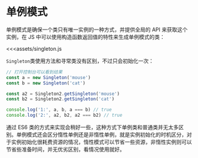 <script setup>
  import { Singleton, Singleton2 } from './assets/singleton.js'

  const a = new Singleton('mouse')
  const b = new Singleton('cat')

  const a2 = Singleton2.getSingleton('mouse')
  const b2 = Singleton2.getSingleton('cat')

  console.log('1:', a, b, a === b)
  console.log('2:', a2, b2, a2 === b2)
</script>

# 单例模式

单例模式是确保一个类只有唯一实例的一种方式，并提供全局的 API 来获取这个实例，在 JS 中可以使用构造函数返回值的特性来生成单例模式的类：

<<<assets/singleton.js

`Singleton`类使用方法和寻常类没有区别，不过只会初始化一次：

```js
// 打开控制台可以看到结果
const a = new Singleton('mouse')
const b = new Singleton('cat')

const a2 = Singleton2.getSingleton('mouse')
const b2 = Singleton2.getSingleton('cat')

console.log('1:', a, b, a === b) // true
console.log('2:', a2, b2, a2 === b2) // true
```

通过 ES6 类的方式来实现会稍好一些，这种方式下单例类和普通类并无太多区别。单例模式还会区分惰性单例还是非惰性单例，就是实例初始化的时机区分，对于实例初始化很耗费资源的情况，惰性模式可以节省一些资源，非惰性实例则可以节省些准备时间，并无优劣区别，看情况使用就好。
